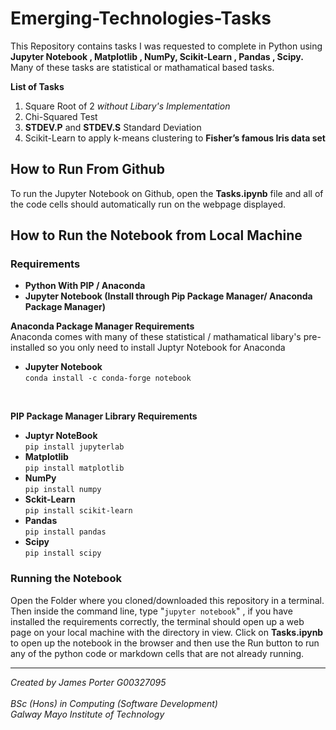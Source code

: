# Emerging-Technologies-Tasks

This Repository contains tasks I was requested to complete in Python using **Jupyter Notebook , Matplotlib , NumPy, Scikit-Learn , Pandas , Scipy.**
Many of these tasks are statistical or mathamatical based tasks.

**List of Tasks**
1. Square Root of 2 *without Libary's Implementation*
2. Chi-Squared Test
3. **STDEV.P** and **STDEV.S** Standard Deviation
4. Scikit-Learn to  apply k-means  clustering  to **Fisher’s  famous  Iris  data  set**


## How to Run From Github
To run the Jupyter Notebook on Github, open the **Tasks.ipynb** file and all of the code cells should automatically run on the webpage displayed.

## How to Run the Notebook from Local Machine

### Requirements
- **Python With PIP /  Anaconda**
- **Jupyter Notebook (Install through Pip Package Manager/ Anaconda Package Manager)**

**Anaconda Package Manager Requirements**
<br>Anaconda comes with many of these statistical / mathamatical libary's pre-installed so you only need to install Juptyr Notebook for Anaconda
- **Jupyter Notebook**
<br>``` conda install -c conda-forge notebook ```
<br>

**PIP Package Manager Library Requirements**
- **Juptyr NoteBook** <br>
```pip install jupyterlab```
- **Matplotlib** <br>
```pip install matplotlib```
- **NumPy** <br>
```pip install numpy```
- **Sckit-Learn** <br>
```pip install scikit-learn```
- **Pandas**<br>
```pip install pandas```
- **Scipy**<br>
```pip install scipy```

### Running the Notebook 
Open the Folder where you cloned/downloaded this repository in a terminal.
Then inside the command line, type "```jupyter notebook```" , if you have installed the requirements correctly, the terminal should open up a web page on your local machine with the directory in view. Click on **Tasks.ipynb** to open up the notebook in the browser and then use the Run button to run any of the python code or markdown cells that are not already running.

***
*Created by James Porter G00327095<br><br>
 BSc (Hons) in Computing (Software Development)
<br>Galway Mayo Institute of Technology*
